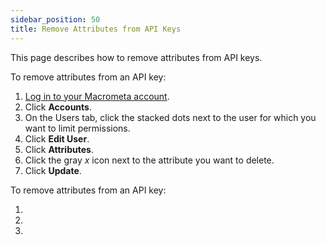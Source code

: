 ```yaml
---
sidebar_position: 50
title: Remove Attributes from API Keys
---
```


This page describes how to remove attributes from API keys.

<Tabs groupId="operating-systems">
<TabItem value="console" label="Web Console">

To remove attributes from an API key:

1. [Log in to your Macrometa account](https://auth.paas.macrometa.io/).
1. Click **Accounts**.
1. On the Users tab, click the stacked dots next to the user for which you want to limit permissions.
1. Click **Edit User**.
1. Click **Attributes**.
1. Click the gray _x_ icon next to the attribute you want to delete.
1. Click **Update**.

</TabItem>
<TabItem value="api" label="C8QL">

To remove attributes from an API key:

1. 
1. 
1. 

</TabItem>
</Tabs>
